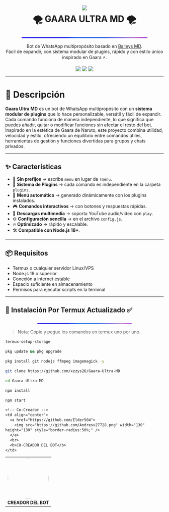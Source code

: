 <!-- Banner -->
<h1 align="center">
  <img src="https://files.catbox.moe/2823n5.jpg" width="700"/>
  <br>
  🌪️ GAARA ULTRA MD 🌪️
</h1>

<!-- GIF Neon Principal -->
<p align="center">
  <img src="https://github.com/BrayanOFC/Lines-Neon-MB/raw/main/assets/logo-neon.gif" width="400"/>
</p>

<p align="center">
  Bot de WhatsApp multipropósito basado en <a href="https://github.com/whiskeysockets/baileys">Baileys MD</a>.<br>
  Fácil de expandir, con sistema modular de plugins, rápido y con estilo único inspirado en Gaara ⚡.
</p>

<p align="center">
  <a href="https://wa.me/15614809253"><img src="https://img.shields.io/badge/Soporte-WhatsApp-green?style=for-the-badge&logo=whatsapp"/></a>
  <a href="https://wa.me/18493907272"><img src="https://img.shields.io/badge/Creador-Contacto-blue?style=for-the-badge&logo=whatsapp"/></a>
  <a href="https://whatsapp.com/channel/0029Vb5yFNP72WU14BQqel1V"><img src="https://img.shields.io/badge/Canal-WhatsApp-purple?style=for-the-badge&logo=whatsapp"/></a>
</p>

---

# 📖 Descripción

**Gaara Ultra MD** es un bot de WhatsApp multipropósito con un **sistema modular de plugins** que lo hace personalizable, versátil y fácil de expandir. Cada comando funciona de manera independiente, lo que significa que puedes añadir, quitar o modificar funciones sin afectar el resto del bot. Inspirado en la estética de Gaara de Naruto, este proyecto combina utilidad, velocidad y estilo, ofreciendo un equilibrio entre comandos útiles, herramientas de gestión y funciones divertidas para grupos y chats privados.

---

## ✨ Características

- 🚀 **Sin prefijos** → escribe `menu` en lugar de `!menu`.
- 🧩 **Sistema de Plugins** → cada comando es independiente en la carpeta `plugins`.
- 📜 **Menú automático** → generado dinámicamente con los plugins instalados.
- 🎮 **Comandos interactivos** → con botones y respuestas rápidas.
- 🎵 **Descargas multimedia** → soporta YouTube audio/video con `play`.
- ⚙️ **Configuración sencilla** → en el archivo `config.js`.
- 🔥 **Optimizado** → rápido y escalable.
- 🛠️ **Compatible con Node.js 18+**.

---

## 📦 Requisitos

- Termux o cualquier servidor Linux/VPS
- Node.js 18 o superior
- Conexión a internet estable
- Espacio suficiente en almacenamiento
- Permisos para ejecutar scripts en la terminal

---

## 🚀 Instalación Por Termux Actualizado ✅️ 

<p align="center">
  <img src="https://github.com/BrayanOFC/Lines-Neon-MB/raw/main/assets/logo-neon.gif" width="300"/>
</p>

> Nota: Copie y pegue los comandos en termux uno por uno.

```bash
termux-setup-storage
```

```bash
pkg update && pkg upgrade
```

```bash
pkg install git nodejs ffmpeg imagemagick -y
```

```bash
git clone https://github.com/xzzys26/Gaara-Ultra-MD
```

```bash
cd Gaara-Ultra-MD
```

```bash
npm install
```

```bash
npm start
```

<table>
  <tr>
    <!-- Creador -->
    <td align="center">
      <a href="https://github.com/xzzys26">
        <img src="https://github.com/xzzys26.png" width="130" height="130" style="border-radius:50%;" />
      </a>
      <br>
      <b>CREADOR DEL BOT</b>
    </td>

    <!-- Co-Creador -->
    <td align="center">
      <a href="https://github.com/Elder504">
        <img src="https://github.com/Andresv27728.png" width="130" height="130" style="border-radius:50%;" />
      </a>
      <br>
      <b>CO-CREADOR DEL BOT</b>
    </td>
  </tr>
</table>